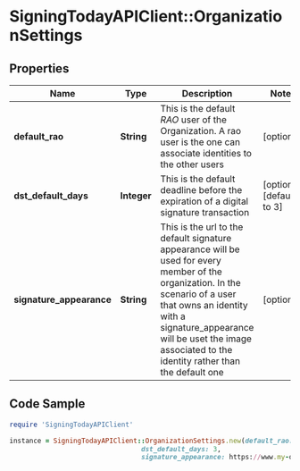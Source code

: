 # SigningTodayAPIClient::OrganizationSettings

## Properties

Name | Type | Description | Notes
------------ | ------------- | ------------- | -------------
**default_rao** | **String** | This is the default *RAO* user of the Organization. A rao user is the one can associate identities to the other users  | [optional] 
**dst_default_days** | **Integer** | This is the default deadline before the expiration of a digital signature transaction | [optional] [default to 3]
**signature_appearance** | **String** | This is the url to the default signature appearance will be used for every member of the organization. In the scenario of a user that owns an identity with a signature_appearance will be uset the image associated to the identity rather than the default one  | [optional] 

## Code Sample

```ruby
require 'SigningTodayAPIClient'

instance = SigningTodayAPIClient::OrganizationSettings.new(default_rao: jdo,
                                 dst_default_days: 3,
                                 signature_appearance: https://www.my-organization.com/signature.png)
```


